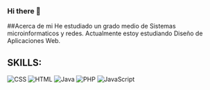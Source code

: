 ### Hi there 👋

<!--
**jaquecayjam/jaquecayjam** is a ✨ _special_ ✨ repository because its `README.md` (this file) appears on your GitHub profile.

Here are some ideas to get you started:

- 🔭 I’m currently working on ...
- 🌱 I’m currently learning ...
- 👯 I’m looking to collaborate on ...
- 🤔 I’m looking for help with ...
- 💬 Ask me about ...
- 📫 How to reach me: ...
- 😄 Pronouns: ...
- ⚡ Fun fact: ...
-->
##Acerca de mi
He estudiado un grado medio de Sistemas microinformaticos y redes.
Actualmente estoy estudiando Diseño de Aplicaciones Web.

## SKILLS:
![CSS](https://img.shields.io/badge/CSS-yellow?logo=css3&style=for-the-badge)
![HTML](https://img.shields.io/badge/HTML-blue?logo=html5&style=for-the-badge)
![Java](https://img.shields.io/badge/Java-orange?logo=java&style=for-the-badge)
![PHP](https://img.shields.io/badge/PHP-purple?logo=php&style=for-the-badge)
![JavaScript](https://img.shields.io/badge/JavaScript-yellow?logo=javascript&style=for-the-badge)
